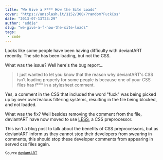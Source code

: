 ```yaml
---
title: "We Give a F*** How the Site Loads"
cover: "https://unsplash.it/1152/300/?random?FuckCss"
date: "2013-07-13T23:29"
author: "eddie"
slug: "we-give-a-f-how-the-site-loads"
tags:
 - code
---
```

Looks like some people have been having difficulty with deviantART recently. The site has been loading, but not the CSS.

What was the issue? Well here's the bug report...

> I just wanted to let you know that the reason why deviantART's CSS isn't loading properly for some people is because one of your CSS files has f&#42;&#42;&#42; in a stylesheet comment.

Yes, a comment in the CSS that included the word "fuck" was being picked up by over overzealous filtering systems, resulting in the file being blocked, and not loaded.

What was the fix? Well besides removing the comment from the file, deviantART have now moved to use [LESS](http://lesscss.org), a CSS preprocessor.

This isn't a blog post to talk about the benefits of CSS preprocessors, but as deviantART inform us they cannot stop their developers from swearing in comments, this should stop these developer comments from appearing in served css files again.

<small>Source [deviantART](http://dt.deviantart.com/journal/We-Give-a-F-How-the-Site-Loads-392679726)</small>
